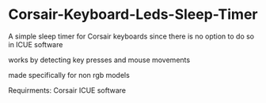 # Corsair-Keyboard-Leds-Sleep-Timer

A simple sleep timer for Corsair keyboards since there is no option to do so in ICUE software

works by detecting key presses and mouse movements

made specifically for non rgb models

Requirments: Corsair ICUE software

